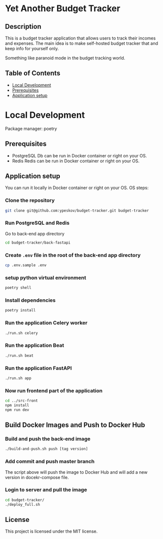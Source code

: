 # Yet Another Budget Tracker

## Description
This is a budget tracker application that allows users to track their incomes and expenses.
The main idea is to make self-hosted budget tracker that and keep info for yourself only.

Something like paranoid mode in the budget tracking world.

## Table of Contents
  - [Local Development](#local-development)
  - [Prerequisites](#prerequisites)
  - [Application setup](#application-setup)


# Local Development
Package manager: poetry


## Prerequisites
- PostgreSQL
Db can be run in Docker container or right on your OS.
- Redis
Redis can be run in Docker container or right on your OS.


## Application setup
You can run it locally in Docker container or right on your OS.
OS steps:
### Clone the repository
```bash
git clone git@github.com:ypeskov/budget-tracker.git budget-tracker
``` 
### Run PostgreSQL and Redis
Go to back-end app directory
```bash
cd budget-tracker/back-fastapi
```
### Create `.env` file in the root of the back-end app directory
```bash
cp .env.sample .env
```
### setup python virtual environment
```bash
poetry shell
```
### Install dependencies
```bash
poetry install
```
### Run the application Celery worker
```bash
./run.sh celery
```
### Run the application Beat
```bash
./run.sh beat
```
### Run the application FastAPI
```bash
./run.sh app
```
### Now run frontend part of the application
```bash
cd ../src-front
npm install
npm run dev
```

## Build Docker Images and Push to Docker Hub
### Build and push the back-end image
```bash
./build-and-push.sh push [tag version]
```
### Add commit and push master branch
The script above will push the image to Docker Hub and will add a new version in docekr-compose file.

### Login to server and pull the image
```bash
cd budget-tracker/
./deploy_full.sh
```

## License
This project is licensed under the MIT license.

